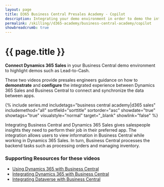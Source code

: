 ```yaml
---
layout: page
title: D365 Business Central Presales Academy - Copilot  
description: Integrating your demo environment in order to demo the integrated experience between Copilot in Business Central. 
permalink: /skilling//d365-academy/business-central-academy/copilot
showbreadcrumb: true
---
```


# {{ page.title }}

**Connect Dynamics 365 Sales** in your Business Central demo environment to highlight demos such as Lead-to-Cash.

These two videos provide presales engineers guidance on how to **demonstrate** and **configure** the integrated experience between Dynamics 365 Sales and Business Central to connect and synchronize the data between apps.

{% include series.md 
    includetags="business central academy|d365 sales" includemethod="all" 
    sortfield="sorttitle" sortorder="asc" showdate="true" showtags="true" 
    visualstyle="normal" target="_blank" showlink="false"
%}

Integrating Business Central and Dynamics 365 Sales gives salespeople insights they need to perform their job in their preferred app. The integration allows users to view information in Business Central while working in Dynamics 365 Sales. In turn, Business Central processes the backend tasks such as processing orders and managing inventory. 

### Supporting Resources for these videos

* <a href="https://docs.microsoft.com/en-us/dynamics365/business-central/marketing-integrate-dynamicscrm?tabs=current-experience" target="_blank">Using Dynamics 365 with Business Central  
* <a href="https://docs.microsoft.com/en-us/dynamics365/business-central/admin-prepare-dynamics-365-for-sales-for-integration" target="_blank"> Integrating Dynamics 365 with Business Central
* <a href="https://docs.microsoft.com/en-us/dynamics365/business-central/admin-common-data-service" target="_blank">Integrating Dataverse with Business Central
